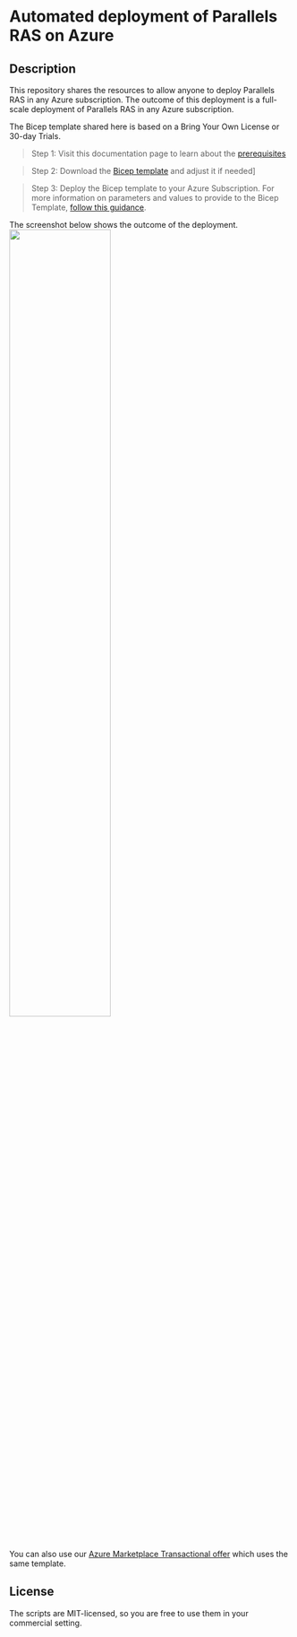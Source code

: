 # Automated deployment of Parallels RAS on Azure

## Description

This repository shares the resources to allow anyone to deploy Parallels RAS in any Azure subscription. The outcome of this deployment is a full-scale deployment of Parallels RAS in any Azure subscription. 

The Bicep template shared here is based on a Bring Your Own License or 30-day Trials. 

> Step 1: Visit this documentation page to learn about the [prerequisites](https://docs.parallels.com/parallels-ras-azure-marketplace-deployment-19/introduction/before-you-start)

> Step 2: Download the [Bicep template](https://github.com/Parallels/RAS-PowerShell/blob/master/RAS-Azure-Marketplace/mainTemplate.bicep) and adjust it if needed]

> Step 3: Deploy the Bicep template to your Azure Subscription. For more information on parameters and values to provide to the Bicep Template, [follow this guidance](https://docs.parallels.com/parallels-ras-azure-marketplace-deployment-19/deployment).

The screenshot below shows the outcome of the deployment.<br>
<image src=./images/deployment_result.png width=60%>

You can also use our [Azure Marketplace Transactional offer](https://azuremarketplace.microsoft.com/en-us/marketplace/apps/parallels.parallelsrasprod?tab=Overview) which uses the same template.

## License 

The scripts are MIT-licensed, so you are free to use them in your commercial setting.
